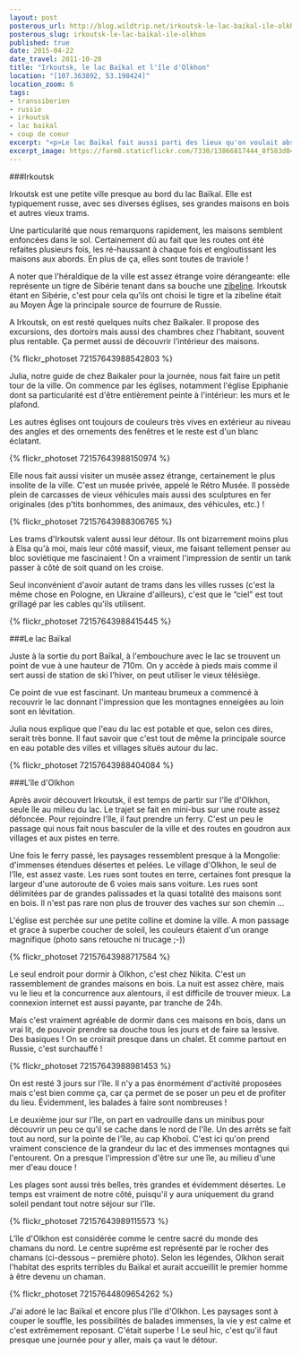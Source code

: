 ```yaml
---
layout: post
posterous_url: http://blog.wildtrip.net/irkoutsk-le-lac-baikal-ile-olkhon
posterous_slug: irkoutsk-le-lac-baikal-ile-olkhon
published: true
date: 2015-04-22
date_travel: 2011-10-20
title: "Irkoutsk, le lac Baïkal et l'île d'Olkhon"
location: "[107.363892, 53.198424]"
location_zoom: 6
tags:
- transsiberien
- russie
- irkoutsk
- lac baikal
- coup de coeur
excerpt: "<p>Le lac Baïkal fait aussi parti des lieux qu'on voulait absolument visiter. Le plus grand lac du monde est vraiment magnifique à voir. Et quand on a découvert qu'il y avait une grande île au milieu du lac, l'île d'Olkhon, on n'a pas pu résisté à y passer plusieurs jours. Une merveille ! Un arrêt obligatoire du Transsibérien.</p>"
excerpt_image: https://farm8.staticflickr.com/7330/13866817444_8f583d045a_c.jpg
---
```


###Irkoutsk

Irkoutsk est une petite ville presque au bord du lac Baïkal. Elle est typiquement russe, avec ses diverses églises, ses grandes maisons en bois et autres vieux trams.

Une particularité que nous remarquons rapidement, les maisons semblent enfoncées dans le sol. Certainement dû au fait que les routes ont été refaites plusieurs fois, les ré-haussant à chaque fois et engloutissant les maisons aux abords. En plus de ça, elles sont toutes de traviole !

A noter que l'héraldique de la ville est assez étrange voire dérangeante: elle représente un tigre de Sibérie tenant dans sa bouche une [zibeline](http://fr.wikipedia.org/wiki/Zibeline). Irkoutsk étant en Sibérie, c'est pour cela qu'ils ont choisi le tigre et la zibeline était au Moyen Âge la principale source de fourrure de Russie.

A Irkoutsk, on est resté quelques nuits chez Baikaler. Il propose des excursions, des dortoirs mais aussi des chambres chez l'habitant, souvent plus rentable. Ça permet aussi de découvrir l'intérieur des maisons.

{% flickr_photoset 72157643988542803 %}

Julia, notre guide de chez Baikaler pour la journée, nous fait faire un petit tour de la ville. On commence par les églises, notamment l'église Epiphanie dont sa particularité est d'être entièrement peinte à l'intérieur: les murs et le plafond.

Les autres églises ont toujours de couleurs très vives en extérieur au niveau des angles et des ornements des fenêtres et le reste est d'un blanc éclatant.

{% flickr_photoset 72157643988150974 %}

Elle nous fait aussi visiter un musée assez étrange, certainement le plus insolite de la ville. C'est un musée privée, appelé le Rétro Musée. Il possède plein de carcasses de vieux véhicules mais aussi des sculptures en fer originales (des p'tits bonhommes, des animaux, des véhicules, etc.) !

{% flickr_photoset 72157643988306765 %}

Les trams d'Irkoutsk valent aussi leur détour. Ils ont bizarrement moins plus à Elsa qu'à moi, mais leur côté massif, vieux, me faisant tellement penser au bloc soviétique me fascinaient ! On a vraiment l'impression de sentir un tank passer à côté de soit quand on les croise.

Seul inconvénient d'avoir autant de trams dans les villes russes (c'est la même chose en Pologne, en Ukraine d'ailleurs), c'est que le “ciel” est tout grillagé par les cables qu'ils utilisent.

{% flickr_photoset 72157643988415445 %}

###Le lac Baïkal

Juste à la sortie du port Baïkal, à l'embouchure avec le lac se trouvent un point de vue à une hauteur de 710m. On y accède à pieds mais comme il sert aussi de station de ski l'hiver, on peut utiliser le vieux télésiège.

Ce point de vue est fascinant. Un manteau brumeux a commencé à recouvrir le lac donnant l'impression que les montagnes enneigées au loin sont en lévitation.

Julia nous explique que l'eau du lac est potable et que, selon ces dires, serait très bonne. Il faut savoir que c'est tout de même la principale source en eau potable des villes et villages situés autour du lac.

{% flickr_photoset 72157643988404084 %}

###L'île d'Olkhon

Après avoir découvert Irkoutsk, il est temps de partir sur l'île d'Olkhon, seule île au milieu du lac. Le trajet se fait en mini-bus sur une route assez défoncée. Pour rejoindre l'île, il faut prendre un ferry. C'est un peu le passage qui nous fait nous basculer de la ville et des routes en goudron aux villages et aux pistes en terre.

Une fois le ferry passé, les paysages ressemblent presque à la Mongolie: d'immenses étendues désertes et pelées. Le village d'Olkhon, le seul de l'île, est assez vaste. Les rues sont toutes en terre, certaines font presque la largeur d'une autoroute de 6 voies mais sans voiture. Les rues sont délimitées par de grandes palissades et la quasi totalité des maisons sont en bois. Il n'est pas rare non plus de trouver des vaches sur son chemin ...

L'église est perchée sur une petite colline et domine la ville. A mon passage et grace à superbe coucher de soleil, les couleurs étaient d'un orange magnifique (photo sans retouche ni trucage ;-))

{% flickr_photoset 72157643988717584 %}

Le seul endroit pour dormir à Olkhon, c'est chez Nikita. C'est un rassemblement de grandes maisons en bois. La nuit est assez chère, mais vu le lieu et la concurrence aux alentours, il est difficile de trouver mieux. La connexion internet est aussi payante, par tranche de 24h.

Mais c'est vraiment agréable de dormir dans ces maisons en bois, dans un vrai lit, de pouvoir prendre sa douche tous les jours et de faire sa lessive. Des basiques ! On se croirait presque dans un chalet. Et comme partout en Russie, c'est surchauffé !

{% flickr_photoset 72157643988981453 %}

On est resté 3 jours sur l'île. Il n'y a pas énormément d'activité proposées mais c'est bien comme ça, car ça permet de se poser un peu et de profiter du lieu. Évidemment, les balades à faire sont nombreuses !

Le deuxième jour sur l'île, on part en vadrouille dans un minibus pour découvrir un peu ce qu'il se cache dans le nord de l'île. Un des arrêts se fait tout au nord, sur la pointe de l'île, au cap Khoboï. C'est ici qu'on prend vraiment conscience de la grandeur du lac et des immenses montagnes qui l'entourent. On a presque l'impression d'être sur une île, au milieu d'une mer d'eau douce !

Les plages sont aussi très belles, très grandes et évidemment désertes. Le temps est vraiment de notre côté, puisqu'il y aura uniquement du grand soleil pendant tout notre séjour sur l'île.

{% flickr_photoset 72157643989115573 %}

L'île d'Olkhon est considérée comme le centre sacré du monde des chamans du nord. Le centre suprême est représenté par le rocher des chamans (ci-dessous – première photo). Selon les légendes, Olkhon serait l'habitat des esprits terribles du Baïkal et aurait accueillit le premier homme à être devenu un chaman.

{% flickr_photoset 72157644809654262 %}

J'ai adoré le lac Baïkal et encore plus l'île d'Olkhon. Les paysages sont à couper le souffle, les possibilités de balades immenses, la vie y est calme et c'est extrêmement reposant. C'était superbe ! Le seul hic, c'est qu'il faut presque une journée pour y aller, mais ça vaut le détour.